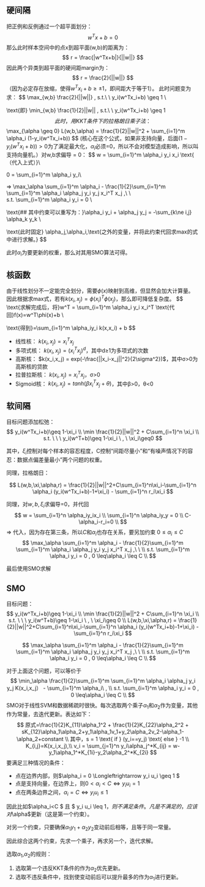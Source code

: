 ## 硬间隔
把正例和反例通过一个超平面划分：
$$
w^Tx+b=0
$$
那么此时样本空间中的点x到超平面(w,b)的距离为：
$$
r = \frac{|w^Tx+b|}{||w||}
$$
因此两个异类到超平面的硬间距margin为：
$$
r = \frac{2}{||w||}
$$
（因为必定存在放缩，使得$w^Tx_i+b \geq \pm 1$，即间距大于等于1）。
此时问题变为求：
$$
\max_{w,b} \frac{2}{||w||} , s.t.\ \ y_i(w^Tx_i+b) \geq 1 \\

\text{即} \min_{w,b} \frac{1}{2}||w|| , s.t.\ \ y_i(w^Tx_i+b) \geq 1
$$
此时，用KKT条件下的拉格朗日乘子法：
$$
\max_{\alpha \geq 0} L(w,b,\alpha) = \frac{1}{2}||w||^2 + \sum_{i=1}^m \alpha_i (1-y_i(w^Tx_i+b))
$$
(核心在这个公式，如果非支持向量，后面$(1-y_i(w^Tx_i+b))>0$为了满足最大化，$\alpha_i$必须=0，所以不会对模型造成影响，所以叫支持向量机。）对w,b求偏导 = 0：
$$
w = \sum_{i=1}^m \alpha_i y_i x_i \text{  （代入上式）}\\

0 = \sum_{i=1}^m \alpha_i y_i\\

=> \max_\alpha \sum_{i=1}^m \alpha_i - \frac{1}{2}\sum_{i=1}^m \sum_{i=1}^m \alpha_i \alpha_j y_i y_j x_i^T x_j ,\ \  
s.t. \sum_{i=1}^m \alpha_i y_i = 0 \\

\text{## 其中约束可以重写为：}\alpha_i y_i + \alpha_j y_j = -\sum_{k\ne i,j} \alpha_k y_k \\

\text{此时固定} \alpha_j,\alpha_i,\text{之外的变量，并将此约束代回求max的式中进行求解。}
$$

此时$\alpha_i$为要更新的权重，那么对其用SMO算法可得。


## 核函数
由于线性划分不一定能完全划分，需要$\phi(x)$映射到高维，但显然会加大计算量。
因此根据求max式，若有$k(x_i,x_j) = \phi(x_i)^T \phi(x_j)$，那么即可降低复杂度。
$$
\text{求解完成后，将}w^T = \sum_{i=1}^m \alpha_i y_i x_i^T \text{代回}f(x)=w^T\phi(x)+b \\

\text{得到}=\sum_{i=1}^m \alpha_iy_i k(x,x_i) + b
$$
- 线性核： $k(x_i,x_j) = x_i^Tx_j$
- 多项式核： $k(x_i,x_j) = (x_i^Tx_j)^d$，其中d≥1为多项式的次数
- 高斯核： $k(x_i,x_j) = exp(-\frac{||x_i-x_j||^2}{2\sigma^2})$，其中σ>0为高斯核的贷款
- 拉普拉斯核： $k(x_i,x_j) = x_i^Tx_j$，σ>0
- Sigmoid核： $k(x_i,x_j) = tanh(\beta x_i^T x_j + \theta)$，其中β>0，θ<0

## 软间隔

目标问题添加松弛：
$$
y_i(w^Tx_i+b)\geq 1-\xi_i \\
\min \frac{1}{2}||w||^2 + C\sum_{i=1}^n \xi_i \\
s.t. \ \ \ y_i(w^T+b)\geq 1-\xi_i \ , \ \xi_i\geq0
$$

其中，$\xi_i$控制对每个样本的容忍程度，C控制“间距尽量小”和“有噪声情况下的容忍：数据点偏差量最小”两个问题的权重。

同理，拉格朗日：

$$
L(w,b,\xi,\alpha,r) = \frac{1}{2}||w||^2+C\sum_{i=1}^n\xi_i-\sum_{i=1}^n \alpha_i (y_i(w^Tx_i+b)-1+\xi_i) - \sum_{i=1}^n r_i\xi_i
$$

同理，对$w,b,\xi_i$求偏导=0，并代回
$$
w = \sum_{i=1}^n \alpha_iy_ix_i \\
\sum_{i=1}^n \alpha_iy_y = 0 \\
C-\alpha_i-r_i=0 \\
$$
=> 代入，因为存在第三条，所以$C$和$\alpha_i$也存在关系，要另加约束 $0 \leq\alpha_i \leq C$
$$
\max_\alpha \sum_{i=1}^m \alpha_i - \frac{1}{2}\sum_{i=1}^m \sum_{i=1}^m \alpha_i \alpha_j y_i y_j x_i^T x_j ,\ \  \\
s.t. \sum_{i=1}^m \alpha_i y_i = 0 , 0 \leq\alpha_i \leq C \\
$$

最后使用SMO求解



## SMO

目标问题：
$$
y_i(w^Tx_i+b)\geq 1-\xi_i \\
\min \frac{1}{2}||w||^2 + C\sum_{i=1}^n \xi_i \\
s.t. \ \ \ y_i(w^T+b)\geq 1-\xi_i \ , \ \xi_i\geq 0 \\
L(w,b,\xi,\alpha,r) = \frac{1}{2}||w||^2+C\sum_{i=1}^n\xi_i-\sum_{i=1}^n \alpha_i (y_i(w^Tx_i+b)-1+\xi_i) - \sum_{i=1}^n r_i\xi_i
$$

$$
\max_\alpha \sum_{i=1}^m \alpha_i - \frac{1}{2}\sum_{i=1}^m \sum_{i=1}^m \alpha_i \alpha_j y_i y_j x_i^T x_j ,\ \  \\
s.t. \sum_{i=1}^m \alpha_i y_i = 0 , 0 \leq\alpha_i \leq C \\
$$


对于上面这个问题，可以等价于
$$
\min_\alpha \frac{1}{2}\sum_{i=1}^m \sum_{i=1}^m \alpha_i \alpha_j y_i y_j K(x_i,x_j） - \sum_{i=1}^m \alpha_i\ , \\
s.t. \sum_{i=1}^m \alpha_i y_i = 0 , 0 \leq\alpha_i \leq C \\
$$
SMO对于线性SVM和数据稀疏时很快。每次选取两个乘子$\alpha_1$和$\alpha_2$作为变量，其他作为常量，去迭代更新。表达如下：
$$
原式=\frac{1}{2}K_{11}\alpha_1^2 + \frac{1}{2}K_{22}\alpha_2^2 + sK_{12}\alpha_1\alpha_2+y_1\alpha_1v_1+y_2\alpha_2v_2-\alpha_1-\alpha_2+constant \\
其中，s = 1 \text{ if } (y_i==y_j) \text{ else } -1 \\
K_{i,j}=K(x_i,x_j),\\
v_i = \sum_{j=1}^n y_i\alpha_j^*K_{ij} = w-y_1\alpha_1^*K_{1i}-y_2\alpha_2^*K_{2i}
$$
要满足三种情况的条件：

- 点在边界内部，则$\alpha_i = 0  \Longleftrightarrow y_i u_i \geq 1 $
- 点是支持向量，在边界上，则$0<\alpha_i<C \Longleftrightarrow y_i u_i=1$
- 点在两条边界之间，$\alpha_i=C \Longleftrightarrow y_i u_i \leq  1$

因此比如$\alpha_i<C $ 且 $ y_i u_i \leq  1$，则不满足条件。凡是不满足的，应该对$\alpha$更新（这是第一个约束）。

对另一个约束，只要确保$\alpha_1y_1+\alpha_2y_2$变动前后相等，且等于同一常量。

因此综合这两个约束，先求一个乘子，再求另一个，迭代求解。



选取$\alpha_1$,$\alpha_2$的规则：

1. 选取第一个违反KKT条件的作为$\alpha_2$优先更新。
2. 选取不违反条件中，找到使变动前后可以提升最多的作为$\alpha_1$进行更新。



























